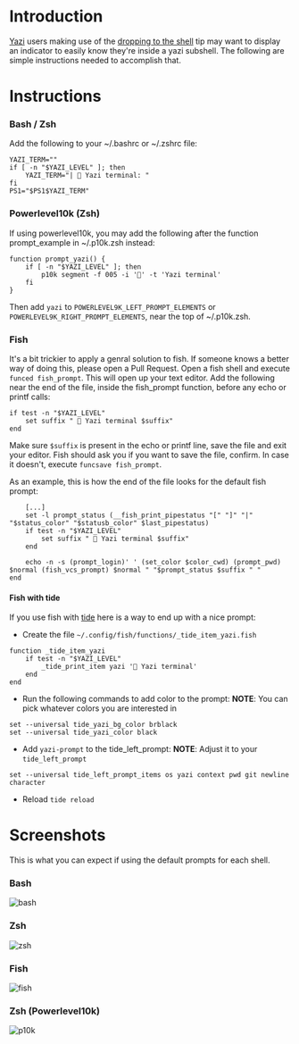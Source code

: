 # Introduction
[Yazi](https://yazi-rs.github.io/) users making use of the [dropping to the shell](https://yazi-rs.github.io/docs/tips/#dropping-to-the-shell) tip may want to display an indicator to easily know they're inside a yazi subshell. The following are simple instructions needed to accomplish that.

# Instructions
### Bash / Zsh
Add the following to your ~/.bashrc or ~/.zshrc file:
```
YAZI_TERM=""
if [ -n "$YAZI_LEVEL" ]; then
	YAZI_TERM="|  Yazi terminal: "
fi
PS1="$PS1$YAZI_TERM"
```
### Powerlevel10k (Zsh)
If using powerlevel10k, you may add the following after the function prompt_example in ~/.p10k.zsh instead:
```
function prompt_yazi() {
    if [ -n "$YAZI_LEVEL" ]; then
    	p10k segment -f 005 -i '' -t 'Yazi terminal'
    fi
}
```
Then add `yazi` to `POWERLEVEL9K_LEFT_PROMPT_ELEMENTS` or `POWERLEVEL9K_RIGHT_PROMPT_ELEMENTS`, near the top of ~/.p10k.zsh.
### Fish
It's a bit trickier to apply a genral solution to fish. If someone knows a better way of doing this, please open a Pull Request.
Open a fish shell and execute `funced fish_prompt`. This will open up your text editor. Add the following near the end of the file, inside the fish_prompt function, before any echo or printf calls: 
```
if test -n "$YAZI_LEVEL"
    set suffix "  Yazi terminal $suffix"
end
```
Make sure `$suffix` is present in the echo or printf line, save the file and exit your editor. Fish should ask you if you want to save the file, confirm. In case it doesn't, execute `funcsave fish_prompt`.

As an example, this is how the end of the file looks for the default fish prompt:
```
    [...]
    set -l prompt_status (__fish_print_pipestatus "[" "]" "|" "$status_color" "$statusb_color" $last_pipestatus)
	if test -n "$YAZI_LEVEL"
		set suffix "  Yazi terminal $suffix"
	end

    echo -n -s (prompt_login)' ' (set_color $color_cwd) (prompt_pwd) $normal (fish_vcs_prompt) $normal " "$prompt_status $suffix " "
end
```

#### Fish with tide
If you use fish  with [tide](https://github.com/IlanCosman/tide) here is a way to end up with a nice prompt:

- Create the file `~/.config/fish/functions/_tide_item_yazi.fish`

```shell
function _tide_item_yazi
    if test -n "$YAZI_LEVEL"
        _tide_print_item yazi ' Yazi terminal'
    end
end
```

- Run the following commands to add color to the prompt:
**NOTE**: You can pick whatever colors you are interested in

```shell
set --universal tide_yazi_bg_color brblack
set --universal tide_yazi_color black
```

- Add `yazi-prompt` to the tide_left_prompt:
**NOTE**: Adjust it to your `tide_left_prompt`

```shell
set --universal tide_left_prompt_items os yazi context pwd git newline character
```

- Reload `tide reload`

# Screenshots
This is what you can expect if using the default prompts for each shell.

### Bash
![bash](https://github.com/Sonico98/yazi-prompt.sh/assets/61394886/05f8c124-c428-4b12-ac04-a4da98bbe06a)

### Zsh
![zsh](https://github.com/Sonico98/yazi-prompt.sh/assets/61394886/a2f693c7-3c82-4294-ac26-665def2e4a54)

### Fish
![fish](https://github.com/Sonico98/yazi-prompt.sh/assets/61394886/7463296b-74df-48f9-b013-6d8e7c72b131)

### Zsh (Powerlevel10k)
![p10k](https://github.com/Sonico98/yazi-prompt.sh/assets/61394886/650b977f-d215-4b93-957c-191a4313a897)

